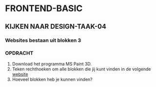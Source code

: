 # FRONTEND-BASIC

## KIJKEN NAAR DESIGN-TAAK-04

### Websites bestaan uit blokken 3

### OPDRACHT

1. Download het programma MS Paint 3D.
2. Teken rechthoeken om alle blokken die jij kunt vinden in de volgende [website](images/Design.png?raw=true)
3. Hoeveel blokken heb je kunnen vinden? 


<!--- ------------ DIT COMMENTAAR LATEN STAAN AUB ------------
------------------ ------------------------------ ------------
------------------ eagle ref:64350251
------------------ ------------------------------ ------------
------------------ DIT COMMENTAAR LATEN STAAN AUB -------- -->
